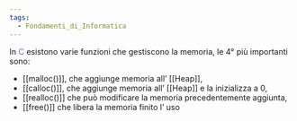 ```yaml
---
tags:
  - Fondamenti_di_Informatica
---
```

In <font color="#8064a2">C</font> esistono varie funzioni che gestiscono la memoria, le 4° più importanti sono:
- [[malloc()]], che aggiunge memoria all’ [[Heap]],
- [[calloc()]], che aggiunge memoria all’ [[Heap]] e la inizializza a 0,
- [[realloc()]] che può modificare la memoria precedentemente aggiunta,
- [[free()]] che libera la memoria finito l’ uso